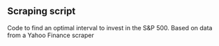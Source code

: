 ## Scraping script

Code to find an optimal interval to invest in the S&P 500. Based on data from a Yahoo Finance scraper